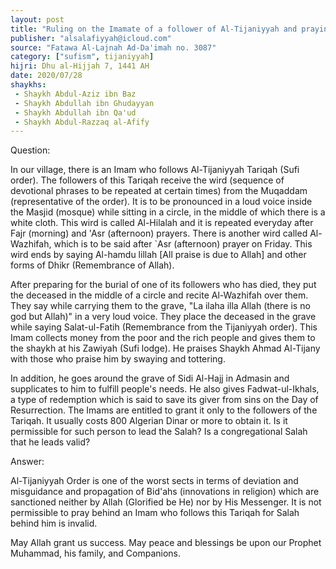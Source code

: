 ```yaml
---
layout: post
title: "Ruling on the Imamate of a follower of Al-Tijaniyyah and praying behind them"
publisher: "alsalafiyyah@icloud.com"
source: "Fatawa Al-Lajnah Ad-Da'imah no. 3087"
category: ["sufism", tijaniyyah]
hijri: Dhu al-Hijjah 7, 1441 AH
date: 2020/07/28
shaykhs: 
 - Shaykh Abdul-Aziz ibn Baz
 - Shaykh Abdullah ibn Ghudayyan
 - Shaykh Abdullah ibn Qa'ud
 - Shaykh Abdul-Razzaq al-Afify
---
```


Question: 

In our village, there is an Imam who follows Al-Tijaniyyah Tariqah (Sufi order). The followers of this Tariqah receive the wird (sequence of devotional phrases to be repeated at certain times) from the Muqaddam (representative of the order). It is to be pronounced in a loud voice inside the Masjid (mosque) while sitting in a circle, in the middle of which there is a white cloth. This wird is called Al-Hilalah and it is repeated everyday after Fajr (morning) and 'Asr (afternoon) prayers. There is another wird called Al-Wazhifah, which is to be said after `Asr (afternoon) prayer on Friday. This wird ends by saying Al-hamdu lillah [All praise is due to Allah] and other forms of Dhikr (Remembrance of Allah).

After preparing for the burial of one of its followers who has died, they put the deceased in the middle of a circle and recite Al-Wazhifah over them. They say while carrying them to the grave, "La ilaha illa Allah (there is no god but Allah)" in a very loud voice. They place the deceased in the grave while saying Salat-ul-Fatih (Remembrance from the Tijaniyyah order). This Imam collects money from the poor and the rich people and gives them to the shaykh at his Zawiyah (Sufi lodge). He praises Shaykh Ahmad Al-Tijany with those who praise him by swaying and tottering. 

In addition, he goes around the grave of Sidi Al-Hajj in Admasin and supplicates to him to fulfill people's needs. He also gives Fadwat-ul-Ikhals, a type of redemption which is said to save its giver from sins on the Day of Resurrection. The Imams are entitled to grant it only to the followers of the Tariqah. It usually costs 800 Algerian Dinar or more to obtain it. Is it permissible for such person to lead the Salah? Is a congregational Salah that he leads valid?

Answer:

Al-Tijaniyyah Order is one of the worst sects in terms of deviation and misguidance and propagation of Bid'ahs (innovations in religion) which are sanctioned neither by Allah (Glorified be He) nor by His Messenger. It is not permissible to pray behind an Imam who follows this Tariqah for Salah behind him is invalid.

May Allah grant us success. May peace and blessings be upon our Prophet Muhammad, his family, and Companions.
